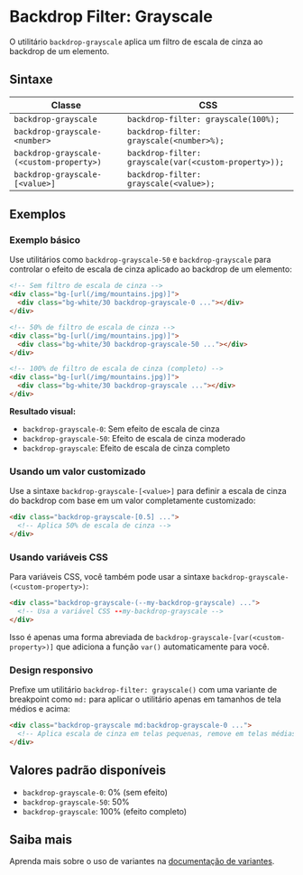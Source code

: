 # Backdrop Filter: Grayscale

O utilitário `backdrop-grayscale` aplica um filtro de escala de cinza ao backdrop de um elemento.

## Sintaxe

| Classe | CSS |
|--------|-----|
| `backdrop-grayscale` | `backdrop-filter: grayscale(100%);` |
| `backdrop-grayscale-<number>` | `backdrop-filter: grayscale(<number>%);` |
| `backdrop-grayscale-(<custom-property>)` | `backdrop-filter: grayscale(var(<custom-property>));` |
| `backdrop-grayscale-[<value>]` | `backdrop-filter: grayscale(<value>);` |

## Exemplos

### Exemplo básico

Use utilitários como `backdrop-grayscale-50` e `backdrop-grayscale` para controlar o efeito de escala de cinza aplicado ao backdrop de um elemento:

```html
<!-- Sem filtro de escala de cinza -->
<div class="bg-[url(/img/mountains.jpg)]">
  <div class="bg-white/30 backdrop-grayscale-0 ..."></div>
</div>

<!-- 50% de filtro de escala de cinza -->
<div class="bg-[url(/img/mountains.jpg)]">
  <div class="bg-white/30 backdrop-grayscale-50 ..."></div>
</div>

<!-- 100% de filtro de escala de cinza (completo) -->
<div class="bg-[url(/img/mountains.jpg)]">
  <div class="bg-white/30 backdrop-grayscale ..."></div>
</div>
```

**Resultado visual:**
- `backdrop-grayscale-0`: Sem efeito de escala de cinza
- `backdrop-grayscale-50`: Efeito de escala de cinza moderado
- `backdrop-grayscale`: Efeito de escala de cinza completo

### Usando um valor customizado

Use a sintaxe `backdrop-grayscale-[<value>]` para definir a escala de cinza do backdrop com base em um valor completamente customizado:

```html
<div class="backdrop-grayscale-[0.5] ...">
  <!-- Aplica 50% de escala de cinza -->
</div>
```

### Usando variáveis CSS

Para variáveis CSS, você também pode usar a sintaxe `backdrop-grayscale-(<custom-property>)`:

```html
<div class="backdrop-grayscale-(--my-backdrop-grayscale) ...">
  <!-- Usa a variável CSS --my-backdrop-grayscale -->
</div>
```

Isso é apenas uma forma abreviada de `backdrop-grayscale-[var(<custom-property>)]` que adiciona a função `var()` automaticamente para você.

### Design responsivo

Prefixe um utilitário `backdrop-filter: grayscale()` com uma variante de breakpoint como `md:` para aplicar o utilitário apenas em tamanhos de tela médios e acima:

```html
<div class="backdrop-grayscale md:backdrop-grayscale-0 ...">
  <!-- Aplica escala de cinza em telas pequenas, remove em telas médias+ -->
</div>
```

## Valores padrão disponíveis

- `backdrop-grayscale-0`: 0% (sem efeito)
- `backdrop-grayscale-50`: 50% 
- `backdrop-grayscale`: 100% (efeito completo)

## Saiba mais

Aprenda mais sobre o uso de variantes na [documentação de variantes](../variants/).

